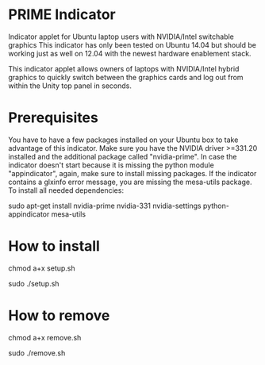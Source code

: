 PRIME Indicator
==============
Indicator applet for Ubuntu laptop users with NVIDIA/Intel switchable graphics
This indicator has only been tested on Ubuntu 14.04 but should be working just as well
on 12.04 with the newest hardware enablement stack.

This indicator applet allows owners of laptops with NVIDIA/Intel hybrid graphics to
quickly switch between the graphics cards and log out from within the Unity top panel in seconds.


Prerequisites
==============
You have to have a few packages installed on your Ubuntu box to take advantage of this indicator.
Make sure you have the NVIDIA driver >=331.20 installed and the additional package called "nvidia-prime".
In case the indicator doesn't start because it is missing the python module "appindicator",
again, make sure to install missing packages. If the indicator contains a glxinfo error message, you are missing the mesa-utils package. To install all needed dependencies:

sudo apt-get install nvidia-prime nvidia-331 nvidia-settings python-appindicator mesa-utils


How to install
==============

chmod a+x setup.sh

sudo ./setup.sh

How to remove
==============

chmod a+x remove.sh

sudo ./remove.sh
